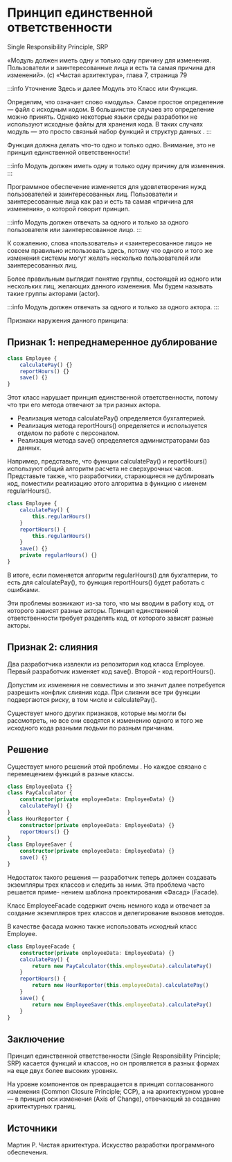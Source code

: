 Принцип единственной ответственности
====================================

Single Responsibility Principle, SRP

«Модуль должен иметь одну и только одну причину для изменения. 
Пользователи и заинтересованные лица и есть та самая причина для изменений». 
(с) «Чистая архитектура», глава 7, страница 79

:::info Уточнение
Здесь и далее Модуль это Класс или Функция.

Определим, что означает слово «модуль». Самое простое определение — файл с исходным кодом. 
В большинстве случаев это определение можно принять. Однако некоторые языки среды разработки 
не используют исходные файлы для хранения кода. В таких случаях модуль — это просто связный 
набор функций и структур данных .
:::

Функция должна делать что-то одно и только одно. Внимание, это не принцип единственной ответственности!

:::info
Модуль должен иметь одну и только одну причину для изменения.
:::

Программное обеспечение изменяется для удовлетворения нужд пользователей и заинтересованных лиц. 
Пользователи и заинтересованные лица как раз и есть та самая «причина для изменения», о которой говорит принцип.

:::info
Модуль должен отвечать за одного и только за одного пользователя или заинтересованное лицо.
:::

К сожалению, слова «пользователь» и «заинтересованное лицо» не совсем правильно использовать здесь, 
потому что одного и того же изменения системы могут желать несколько пользователей или заинтересованных лиц. 

Более правильным выглядит понятие группы, состоящей из одного или нескольких лиц, желающих данного изменения. 
Мы будем называть такие группы акторами (actor).

:::info
Модуль должен отвечать за одного и только за одного актора.
:::

Признаки наружения данного принципа:

Признак 1: непреднамеренное дублирование
----------------------------------------

```typescript
class Employee {
	calculatePay() {}
	reportHours() {}
	save() {}
}
```

Этот класс нарушает принцип единственной ответственности, потому что
три его метода отвечают за три разных актора.
- Реализация метода calculatePay() определяется бухгалтерией.
- Реализация метода reportHours() определяется и используется отделом по работе с персоналом.
- Реализация метода save() определяется администраторами баз данных.

Например, представьте, что функции calculatePay() и reportHours() 
используют общий алгоритм расчета не сверхурочных часов. 
Представьте также, что разработчики, старающиеся не дублировать код, 
поместили реализацию этого алгоритма в функцию с именем regularHours().

```typescript
class Employee {
	calculatePay() {
		this.regularHours()
    }
	reportHours() {
		this.regularHours()
    }
	save() {}
    private regularHours() {}
}
```

В итоге, если поменяется алгоритм regularHours() для бухгалтерии, то есть для calculatePay(), то
функция reportHours() будет работать с ошибками.

Эти проблемы возникают из-за того, что мы вводим в работу код, от которого зависят разные акторы. 
Принцип единственной ответственности требует разделять код, от которого зависят разные акторы.

Признак 2: слияния
------------------

Два разработчика извлекли из репозитория код класса Employee. 
Первый разработчик изменяет код save().
Второй - код reportHours().

Допустим их изменения не совместимы и это значит далее потребуется разрешить конфлик слияния кода.
При слиянии все три функции подвергаются риску, в том числе и calculatePay().

Существует много других признаков, которые мы могли бы рассмотреть, 
но все они сводятся к изменению одного и того же исходного кода разными 
людьми по разным причинам.


Решение
-------

Существует много решений этой проблемы . Но каждое связано с перемещением функций в разные классы.

```typescript
class EmployeeData {}
class PayCalculator {
	constructor(private employeeData: EmployeeData) {}
	calculatePay() {}
}
class HourReporter {
	constructor(private employeeData: EmployeeData) {}
	reportHours() {}
}
class EmployeeSaver {
	constructor(private employeeData: EmployeeData) {}
	save() {}
}
```

Недостаток такого решения — разработчик теперь должен создавать экземпляры трех классов и следить за ними. 
Эта проблема часто решается приме- нением шаблона проектирования «Фасад» (Facade).

Класс EmployeeFacade содержит очень немного кода и отвечает за создание экземпляров 
трех классов и делегирование вызовов методов.

В качестве фасада можно также использовать исходный класс Employee.

```typescript
class EmployeeFacade {
	constructor(private employeeData: EmployeeData) {}
	calculatePay() {
		return new PayCalculator(this.employeeData).calculatePay()
    }
	reportHours() {
		return new HourReporter(this.employeeData).calculatePay()
	}
	save() {
		return new EmployeeSaver(this.employeeData).calculatePay()
	}
}
```

Заключение
----------

Принцип единственной ответственности (Single Responsibility Principle; SRP) касается функций и классов, 
но он проявляется в разных формах на еще двух более высоких уровнях. 

На уровне компонентов он превращается в принцип согласованного изменения (Common Closure Principle; CCP), 
а на архитектурном уровне — в принцип оси изменения (Axis of Change), 
отвечающий за создание архитектурных границ. 

Источники
---------

Мартин Р. Чистая архитектура. Искусство разработки программного обеспечения.